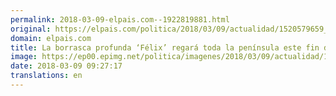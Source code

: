 ```yaml
---
permalink: 2018-03-09-elpais.com--1922819881.html
original: https://elpais.com/politica/2018/03/09/actualidad/1520579659_913671.html#?ref=rss&format=simple&link=link
domain: elpais.com
title: La borrasca profunda ‘Félix’ regará toda la península este fin de semana
image: https://ep00.epimg.net/politica/imagenes/2018/03/09/actualidad/1520579659_913671_1520580029_rrss_normal.jpg
date: 2018-03-09 09:27:17
translations: en
---
```


